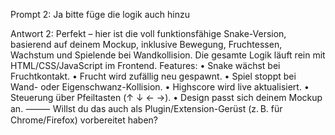 Prompt 2:
Ja bitte füge die logik auch hinzu

Antwort 2:
Perfekt – hier ist die voll funktionsfähige Snake-Version, basierend auf deinem Mockup, inklusive Bewegung, Fruchtessen, Wachstum und Spielende bei Wandkollision.
Die gesamte Logik läuft rein mit HTML/CSS/JavaScript im Frontend.
Features:
• Snake wächst bei Fruchtkontakt.
• Frucht wird zufällig neu gespawnt.
• Spiel stoppt bei Wand- oder Eigenschwanz-Kollision.
• Highscore wird live aktualisiert.
• Steuerung über Pfeiltasten (↑ ↓ ← →).
• Design passt sich deinem Mockup an.
⸻
Willst du das auch als Plugin/Extension-Gerüst (z. B. für Chrome/Firefox) vorbereitet haben?